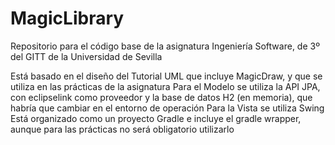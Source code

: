 # MagicLibrary

Repositorio para el código base de la asignatura Ingeniería Software, de 3º del GITT de la Universidad de Sevilla

Está basado en el diseño del Tutorial UML que incluye MagicDraw, y que se utiliza en las prácticas de la asignatura
Para el Modelo se utiliza la API JPA, con eclipselink como proveedor y la base de datos H2 (en memoria), que habría que cambiar en el entorno de operación
Para la Vista se utiliza Swing
Está organizado como un proyecto Gradle e incluye el gradle wrapper, aunque para las prácticas no será obligatorio utilizarlo

